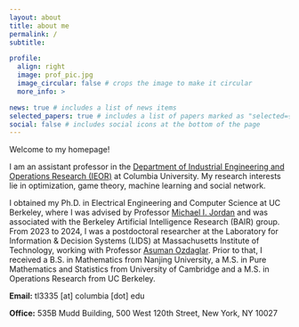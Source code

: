```yaml
---
layout: about
title: about me
permalink: /
subtitle:

profile:
  align: right
  image: prof_pic.jpg
  image_circular: false # crops the image to make it circular
  more_info: >

news: true # includes a list of news items
selected_papers: true # includes a list of papers marked as "selected={true}"
social: false # includes social icons at the bottom of the page
---
```


Welcome to my homepage!

I am an assistant professor in the [Department of Industrial Engineering and Operations Research (IEOR)](https://ieor.columbia.edu/) at Columbia University. My research interests lie in optimization, game theory, machine learning and social network.

I obtained my Ph.D. in Electrical Engineering and Computer Science at UC Berkeley, where I was advised by Professor [Michael I. Jordan](https://people.eecs.berkeley.edu/~jordan/) and was associated with the Berkeley Artificial Intelligence Research (BAIR) group. From 2023 to 2024, I was a postdoctoral researcher at the Laboratory for Information & Decision Systems (LIDS) at Massachusetts Institute of Technology, working with Professor [Asuman Ozdaglar](https://asu.mit.edu/). Prior to that, I received a B.S. in Mathematics from Nanjing University, a M.S. in Pure Mathematics and Statistics from University of Cambridge and a M.S. in Operations Research from UC Berkeley.

<p><strong>Email:</strong> tl3335 [at] columbia [dot] edu </p>
<p><strong>Office:</strong> 535B Mudd Building, 500 West 120th Street, New York, NY 10027 </p>

<br/>
